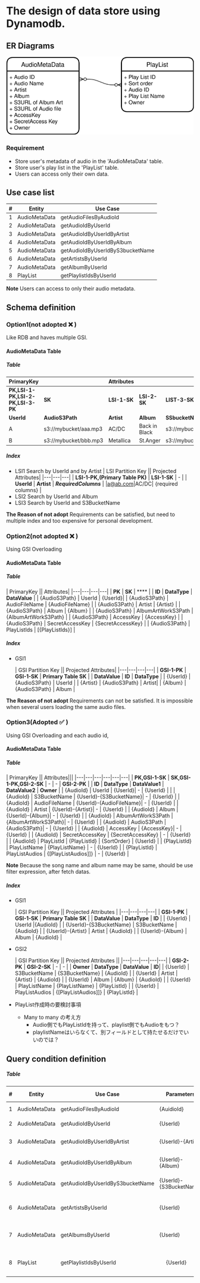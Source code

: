 # The design of data store using Dynamodb.

## ER Diagrams

![ER](./ER-diagrams.drawio.svg)

### Requirement
- Store user's metadata of audio in the 'AudioMetaData' table.
- Store user's play list in the 'PlayList' table.
- Users can access only their own data.

## Use case list
| #   | Entity        | Use Case     |
| --- | ------------- | ------------ |
| 1   | AudioMetaData | getAudioFilesByAudioId |
| 2   | AudioMetaData | getAudioIdByUserId |
| 3   | AudioMetaData | getAudioIdByUserIdByArtist |
| 4   | AudioMetaData | getAudioIdByUserIdByAlbum |
| 5   | AudioMetaData | getAudioIdByUserIdByS3bucketName |
| 6   | AudioMetaData | getArtistsByUserId |
| 7   | AudioMetaData | getAlbumByUserId |
| 8   | PlayList | getPlaylistIdsByUserId |

**Note**
Users can access to only their audio metadata.

## Schema definition
### Option1(not adopted ❌ )
Like RDB and haves multiple GSI.
#### AudioMetaData Table
##### Table
| PrimaryKey || Attributes|||||||
|---|---|---|---|---|---|---|---|---|
| **PK,LSI-1-PK,LSI-2-PK,LSI-3-PK** | **SK** | **LSI-1-SK** | **LSI-2-SK** | **LIST-3-SK** | -| -|- | -|
| **UserId** | **AudioS3Path** | **Artist** | **Album** | **SSbucketName** | **AlbumArtWorkS3Path** | **AudioFileName** | **AccessKey** | **SecretAccessKey** |
| A | s3://mybucket/aaa.mp3 | AC/DC | Back in Black | s3://mybucket/aaa.png | aaa | mybucket | AIJIJIGRXXX | jiAJFIadfgji|
| B | s3://mybucket/bbb.mp3 | Metallica | St.Anger | s3://mybucket/bbb.png | bbb | mybucket | AIJIJIGRYYY | yamARsdfagrea

##### Index
- LSI1
  Search by UserId and by Artist
    | LSI Partition Key || Projected Attributes|
    |---|---|---|
    | **LSI-1-PK,(Primary Table PK)** | **LSI-1-SK** | - |
    | **UserId** | **Artist** | ***RequiredColumns*** |
    |a@ab.com|AC/DC| {required columns} |
- LSI2
  Search by UserId and Album
- LSI3
  Search by UserId and S3BucketName

**The Reason of not adopt**
Requirements can be satisfied,
but need to multiple index and too expensive for personal development.

### Option2(not adopted ❌ )
Using GSI Overloading
#### AudioMetaData Table
##### Table
| PrimaryKey || Attributes|
|---|---|---|---|
| **PK** | **SK** | **** | 
| **ID** | **DataType** | **DataValue** |
| {AudioS3Path} | UserId | {UserId}|
| {AudioS3Path} | AudioFileName | {AudioFileName} |
| {AudioS3Path} | Artist | {Artist} |
| {AudioS3Path} | Album | {Album} |
| {AudioS3Path} | AlbumArtWorkS3Path | {AlbumArtWorkS3Path} |
| {AudioS3Path} | AccessKey | {AccessKey} |
| {AudioS3Path} | SecretAccessKey | {SecretAccessKey} |
| {AudioS3Path} | PlayListIds | [{PlayListIds}] |

##### Index
- GSI1

    | GSI Partition Key || Projected Attributes|
    |---|---|---|---|
    | **GSI-1-PK** | **GSI-1-SK** | **Primary Table SK** | 
    | **DataValue** | **ID** | **DataType** |
    | {UserId} | {AudioS3Path} | UserId |
    | {Artist} | {AudioS3Path} | Artist|
    | {Album} | {AudioS3Path} | Album |

**The Reason of not adopt**
Requirements can not be satisfied.
It is impossible when several users loading the same audio files.


### Option3(Adopted ✅ )
Using GSI Overloading and each audio id,
#### AudioMetaData Table
##### Table
| PrimaryKey || Attributes|||
|---|---|---|---|---|---|
| **PK,GSI-1-SK** | **SK,GSI-1-PK,GSI-2-SK** | - |  - | **GSI-2-PK** | 
| **ID** | **DataType** | **DataValue1** | **DataValue2** | **Owner** |
| {AudioId} | UserId | {UserId}| - | {UserId} | |
| {AudioId} | S3BucketName | {UserId}-{S3BucketName}| - | {UserId} |
| {AudioId} | AudioFileName | {UserId}-{AudioFileName}| - | {UserId} | 
| {AudioId} | Artist | {UserId}-{Artist}| - | {UserId} | 
| {AudioId} | Album | {UserId}-{Album}| - | {UserId} | 
| {AudioId} | AlbumArtWorkS3Path |{AlbumArtWorkS3Path}| - | {UserId} | 
| {AudioId} | AudioS3Path | {AudioS3Path}| - | {UserId} | 
| {AudioId} | AccessKey | {AccessKey}| - | {UserId} | 
| {AudioId} | SecretAccessKey | {SecretAccessKey} | - | {UserId} | 
| {AudioId} | PlayListId | {PlayListId} | {SortOrder} | {UserId} | 
| {PlayListId} | PlayListName | {PlayListName} | - | {UserId} | 
| {PlayListId} | PlayListAudios | {[PlayListAudios]]} | - | {UserId} | 

**Note**
Because the song name and album name may be same, 
should be use filter expression, after fetch datas.

##### Index
- GSI1

    | GSI Partition Key || Projected Attributes |
    |---|---|---|---|
    | **GSI-1-PK** | **GSI-1-SK** | **Primary Table SK** | 
    | **DataValue** | **DataType** | **ID** |
    | {UserId} | UserId |{AudioId} | 
    | {UserId}-{S3BucketName} | S3BucketName | {AudioId} | 
    | {UserId}-{Artist} | Artist | {AudioId} | 
    | {UserId}-{Album} | Album | {AudioId} | 

- GSI2

    | GSI Partition Key || Projected Attributes ||
    |---|---|---|---|---|
    | **GSI-2-PK** | **GSI-2-SK** | - | - | 
    | **Owner** |  **DataType** | **DataValue** | **ID**| 
    | {UserId} | S3BucketName | {S3BucketName} | {AudioId} |
    | {UserId} | Artist | {Artist} | {AudioId} |
    | {UserId} | Album | {Album} | {AudioId} |
    | {UserId} | PlayListName | {PlayListName} | {PlayListId} |
    | {UserId} | PlayListAudios | {[PlayListAudios]]} | {PlayListId} |


- PlayList作成時の要検討事項
  - Many to many の考え方
    - Audio側でもPlayListIdを持って、playlist側でもAudioをもつ？  
    - playlistNameはいらなくて、別フィールドとして持たせるだけでいいのでは？  
## Query condition definition

##### Table
| # | Entity | Use Case | Parameters | Table/Index | API & Key Conditions |
|---|---|---|---|---|---|
| 1   | AudioMetaData | getAudioFilesByAudioId | {AuidioId} | Primary Table | Query(ID = :AudioId) |
| 2   | AudioMetaData | getAudioIdByUserId | {UserId} | GSI-1 | Query(DataValue = :UserId) |
| 3   | AudioMetaData | getAudioIdByUserIdByArtist | {UserId}-{Artist} | GSI-1 | Query(DataValue = :{UserId}-{Artist}) |
| 4   | AudioMetaData | getAudioIdByUserIdByAlbum | {UserId}-{Album} | GSI-1 | Query(DataValue = :{UserId}-{Album}) |
| 5   | AudioMetaData | getAudioIdByUserIdByS3bucketName | {UserId}-{S3BucketName}  | GSI-1 | Query(DataValue = :{UserId}-{S3BucketName}) |
| 6   | AudioMetaData | getArtistsByUserId | {UserId} | GSI-2 | Query(Owner = :{UserId} and DataType = 'Artist')|
| 7   | AudioMetaData | getAlbumsByUserId | {UserId} | GSI-2 | Query(Owner = :{UserId} and DataType = 'Album')|
| 8   | PlayList | getPlaylistIdsByUserId |　 {UserId} | GSI-2 | Query(Owner = :{UserId} and DataType = 'PlayListName')|